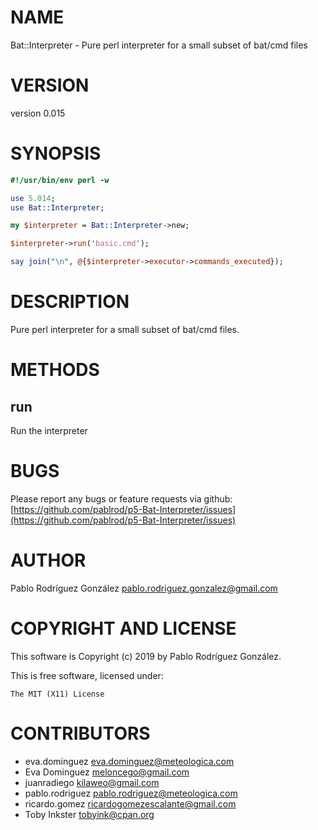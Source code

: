 # NAME

Bat::Interpreter - Pure perl interpreter for a small subset of bat/cmd files

# VERSION

version 0.015

# SYNOPSIS

```perl
#!/usr/bin/env perl -w

use 5.014;
use Bat::Interpreter;

my $interpreter = Bat::Interpreter->new;

$interpreter->run('basic.cmd');

say join("\n", @{$interpreter->executor->commands_executed});
```

# DESCRIPTION

Pure perl interpreter for a small subset of bat/cmd files.

# METHODS

## run

Run the interpreter

# BUGS

Please report any bugs or feature requests via github: [https://github.com/pablrod/p5-Bat-Interpreter/issues](https://github.com/pablrod/p5-Bat-Interpreter/issues)

# AUTHOR

Pablo Rodríguez González <pablo.rodriguez.gonzalez@gmail.com>

# COPYRIGHT AND LICENSE

This software is Copyright (c) 2019 by Pablo Rodríguez González.

This is free software, licensed under:

```
The MIT (X11) License
```

# CONTRIBUTORS

- eva.dominguez <eva.dominguez@meteologica.com>
- Eva Dominguez <meloncego@gmail.com>
- juanradiego <kilaweo@gmail.com>
- pablo.rodriguez <pablo.rodriguez@meteologica.com>
- ricardo.gomez <ricardogomezescalante@gmail.com>
- Toby Inkster <tobyink@cpan.org>
